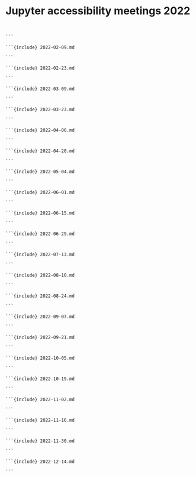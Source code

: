 # Jupyter accessibility meetings 2022

```{include} 2022-01-12.md

```

````{include} 2022-01-26.md

```

```{include} 2022-02-09.md

```

```{include} 2022-02-23.md

```

```{include} 2022-03-09.md

```

```{include} 2022-03-23.md

```

```{include} 2022-04-06.md

```

```{include} 2022-04-20.md

```

```{include} 2022-05-04.md

```

```{include} 2022-06-01.md

```

```{include} 2022-06-15.md

```

```{include} 2022-06-29.md

```

```{include} 2022-07-13.md

```

```{include} 2022-08-10.md

```

```{include} 2022-08-24.md

```

```{include} 2022-09-07.md

```

```{include} 2022-09-21.md

```

```{include} 2022-10-05.md

```

```{include} 2022-10-19.md

```

```{include} 2022-11-02.md

```

```{include} 2022-11-16.md

```

```{include} 2022-11-30.md

```

```{include} 2022-12-14.md

```